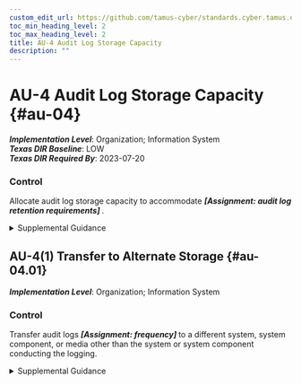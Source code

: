 ```yaml
---
custom_edit_url: https://github.com/tamus-cyber/standards.cyber.tamus.edu/tree/main/static/content/tamus.edu/TAMUS_profile.xml
toc_min_heading_level: 2
toc_max_heading_level: 2
title: AU-4 Audit Log Storage Capacity
description: ""
---
```


# AU-4 Audit Log Storage Capacity {#au-04}

_**Implementation Level**_: Organization; Information System\
_**Texas DIR Baseline**_: LOW\
_**Texas DIR Required By**_: 2023-07-20

### Control

Allocate audit log storage capacity to accommodate <strong> <em>[Assignment: audit log retention requirements]</em> </strong>.

<details>
  <summary>Supplemental Guidance</summary>

Organizations consider the types of audit logging to be performed and the audit log processing requirements when allocating audit log storage capacity. Allocating sufficient audit log storage capacity reduces the likelihood of such capacity being exceeded and resulting in the potential loss or reduction of audit logging capability.

</details>

## AU-4(1) Transfer to Alternate Storage {#au-04.01}

_**Implementation Level**_: Organization; Information System

### Control

Transfer audit logs <strong> <em>[Assignment: frequency]</em> </strong> to a different system, system component, or media other than the system or system component conducting the logging.

<details>
  <summary>Supplemental Guidance</summary>

Audit log transfer, also known as off-loading, is a common process in systems with limited audit log storage capacity and thus supports availability of the audit logs. The initial audit log storage is only used in a transitory fashion until the system can communicate with the secondary or alternate system allocated to audit log storage, at which point the audit logs are transferred. Transferring audit logs to alternate storage is similar to <a xmlns="http://csrc.nist.gov/ns/oscal/1.0" href="#au-9.2">AU-9(2)</a> in that audit logs are transferred to a different entity. However, the purpose of selecting <a xmlns="http://csrc.nist.gov/ns/oscal/1.0" href="#au-9.2">AU-9(2)</a> is to protect the confidentiality and integrity of audit records. Organizations can select either control enhancement to obtain the benefit of increased audit log storage capacity and preserving the confidentiality, integrity, and availability of audit records and logs.

</details>

